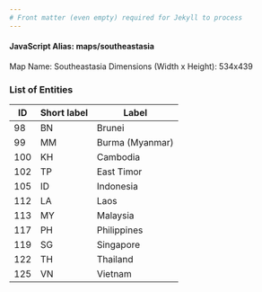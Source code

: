 ```yaml
---
# Front matter (even empty) required for Jekyll to process
---
```


#### JavaScript Alias: maps/southeastasia

Map Name: Southeastasia
Dimensions (Width x Height): 534x439





### List of Entities

ID | Short label | Label
---|---|---|
98|BN|Brunei
99|MM|Burma (Myanmar)
100|KH|Cambodia
102|TP|East Timor
105|ID|Indonesia
112|LA|Laos
113|MY|Malaysia
117|PH|Philippines
119|SG|Singapore
122|TH|Thailand
125|VN|Vietnam

